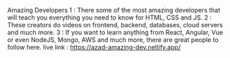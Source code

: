 Amazing Developers
1 : There some of the most amazing developers that will teach you everything you need to know for HTML, CSS and JS. 
2 : These creators do videos on frontend, backend, databases, cloud servers and much more.
3 : If you want to learn anything from React, Angular, Vue or even NodeJS, Mongo, AWS and much more, there are great people to follow here.
 live link : https://azad-amazing-dev.netlify.app/
